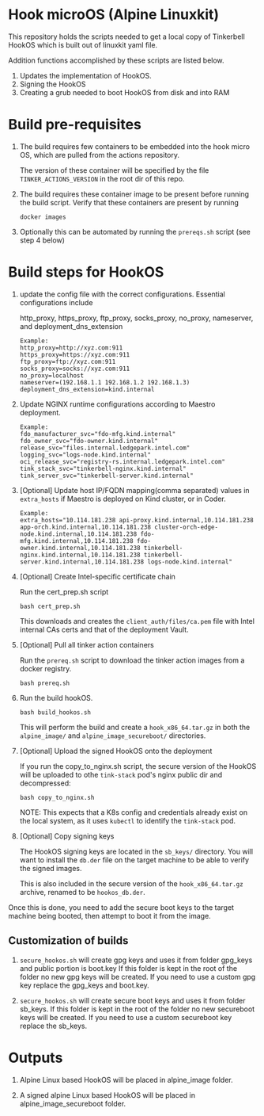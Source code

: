 # Hook microOS (Alpine Linuxkit)

This repository holds the scripts needed to get a local copy of Tinkerbell
HookOS which is built out of linuxkit yaml file.

Addition functions accomplished by these scripts are listed below.

1. Updates the implementation of HookOS.
2. Signing the HookOS
3. Creating a grub needed to boot HookOS from disk and into RAM

# Build pre-requisites

1. The build requires few containers to be embedded into the hook micro OS,
   which are pulled from the actions repository.

   The version of these container will be specified by the file
   `TINKER_ACTIONS_VERSION` in the root dir of this repo.

2. The build requires these container image to be present before running the
   build script. Verify that these containers are present by running

       docker images

3. Optionally this can be automated by running the `prereqs.sh` script (see
   step 4 below)

# Build steps for HookOS

1. update the config file with the correct configurations.
   Essential configurations include

   http_proxy, https_proxy, ftp_proxy, socks_proxy, no_proxy, nameserver, and
   deployment_dns_extension

   ```
   Example:
   http_proxy=http://xyz.com:911
   https_proxy=https://xyz.com:911
   ftp_proxy=ftp://xyz.com:911
   socks_proxy=socks://xyz.com:911
   no_proxy=localhost
   nameserver=(192.168.1.1 192.168.1.2 192.168.1.3)
   deployment_dns_extension=kind.internal
   ```

2. Update NGINX runtime configurations according to Maestro deployment.

   ```
   Example:
   fdo_manufacturer_svc="fdo-mfg.kind.internal"
   fdo_owner_svc="fdo-owner.kind.internal"
   release_svc="files.internal.ledgepark.intel.com"
   logging_svc="logs-node.kind.internal"
   oci_release_svc="registry-rs.internal.ledgepark.intel.com"
   tink_stack_svc="tinkerbell-nginx.kind.internal"
   tink_server_svc="tinkerbell-server.kind.internal"
   ```

3. [Optional] Update host IP/FQDN mapping(comma separated) values in
   `extra_hosts` if Maestro is deployed on Kind cluster, or in Coder.

   ```
   Example:
   extra_hosts="10.114.181.238 api-proxy.kind.internal,10.114.181.238 app-orch.kind.internal,10.114.181.238 cluster-orch-edge-node.kind.internal,10.114.181.238 fdo-mfg.kind.internal,10.114.181.238 fdo-owner.kind.internal,10.114.181.238 tinkerbell-nginx.kind.internal,10.114.181.238 tinkerbell-server.kind.internal,10.114.181.238 logs-node.kind.internal"
   ```

4. [Optional] Create Intel-specific certificate chain

   Run the cert_prep.sh script

   ```
   bash cert_prep.sh
   ```

   This downloads and creates the `client_auth/files/ca.pem` file with
   Intel internal CAs certs and that of the deployment Vault.

5. [Optional] Pull all tinker action containers

   Run the `prereq.sh` script to download the tinker action images from a
   docker registry.

   ```
   bash prereq.sh
   ```

6. Run the build hookOS.

   ```
   bash build_hookos.sh
   ```

   This will perform the build and create a `hook_x86_64.tar.gz` in both
   the `alpine_image/` and `alpine_image_secureboot/` directories.


7. [Optional] Upload the signed HookOS onto the deployment

   If you run the copy_to_nginx.sh script, the secure version of the HookOS will
   be uploaded to othe `tink-stack` pod's nginx public dir and decompressed:

   ```
   bash copy_to_nginx.sh
   ```

   NOTE: This expects that a K8s config and credentials already exist on the
   local system, as it uses `kubectl` to identify the `tink-stack` pod.

8. [Optional] Copy signing keys

   The HookOS signing keys are located in the `sb_keys/` directory.  You will want
   to install the `db.der` file on the target machine to be able to verify the signed
   images.

   This is also included in the secure version of the `hook_x86_64.tar.gz` archive,
   renamed to be `hookos_db.der`.

Once this is done, you need to add the secure boot keys to the target machine
being booted, then attempt to boot it from the image.

## Customization of builds

1. `secure_hookos.sh` will create gpg keys and uses it from folder gpg_keys and
   public portion is boot.key If this folder is kept in the root of the folder
   no new gpg keys will be created.  If you need to use a custom gpg key
   replace the gpg_keys and boot.key.

2. `secure_hookos.sh` will create secure boot keys and uses it from folder
   sb_keys.  If this folder is kept in the root of the folder no new secureboot
   keys will be created.  If you need to use a custom secureboot key replace
   the sb_keys.

# Outputs

1. Alpine Linux based HookOS will be placed in alpine_image folder.

2. A signed alpine Linux based HookOS will be placed in alpine_image_secureboot folder.
